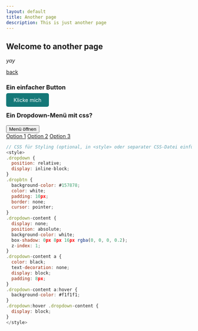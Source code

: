 ```yaml
---
layout: default
title: Another page
description: This is just another page
---
```

<head>
    <!--
    <style>
    .btn {
        padding: 10px 20px;
        background-color: #157878;
        color: white;
        text-decoration: none;
        border-radius: 5px;
    }
    .btn:hover {
        background-color: #145454;
    }
    </style>
    -->
</head>

## Welcome to another page

_yay_

[back](./)

### Ein einfacher Button 

<a href="https://example.com" class="btn" style="padding: 10px 20px; background-color: #157878; color: white; text-decoration: none; border-radius: 5px;">Klicke mich</a>


### Ein Dropdown-Menü mit css?
<!--<style>
/* Dropdown-Container */
.dropdown {
  position: relative;
  display: inline-block;
}

/* Button für Dropdown */
.dropbtn {
  background-color: #157878;
  color: white;
  padding: 10px 20px;
  font-size: 16px;
  border: none;
  cursor: pointer;
  border-radius: 5px;
}

/* Dropdown-Inhalt */
.dropdown-content {
  display: none; /* Versteckt die Optionen standardmäßig */
  position: absolute;
  background-color: white;
  min-width: 160px;
  box-shadow: 0px 8px 16px rgba(0, 0, 0, 0.2);
  z-index: 1;
  border-radius: 5px;
}

/* Links im Dropdown */
.dropdown-content a {
  color: black;
  padding: 12px 16px;
  text-decoration: none;
  display: block;
}

/* Hover-Effekt für Links */
.dropdown-content a:hover {
  background-color: #f1f1f1;
}

/* Zeige Dropdown-Inhalt bei Hover */
.dropdown:hover .dropdown-content {
  display: block;
}

/* Ändere Button-Farbe bei Hover */
.dropdown:hover .dropbtn {
  background-color: #145454;
}
</style>-->

<div class="dropdown">
  <button class="dropbtn" style>Menü öffnen</button>
  <div class="dropdown-content">
    <a href="#option1">Option 1</a>
    <a href="#option2">Option 2</a>
    <a href="#option3">Option 3</a>
  </div>
</div>

```js
// CSS für Styling (optional, in <style> oder separater CSS-Datei einfügen)
<style>
.dropdown {
  position: relative;
  display: inline-block;
}
.dropbtn {
  background-color: #157878;
  color: white;
  padding: 10px;
  border: none;
  cursor: pointer;
}
.dropdown-content {
  display: none;
  position: absolute;
  background-color: white;
  box-shadow: 0px 8px 16px rgba(0, 0, 0, 0.2);
  z-index: 1;
}
.dropdown-content a {
  color: black;
  text-decoration: none;
  display: block;
  padding: 8px;
}
.dropdown-content a:hover {
  background-color: #f1f1f1;
}
.dropdown:hover .dropdown-content {
  display: block;
}
</style>

```
